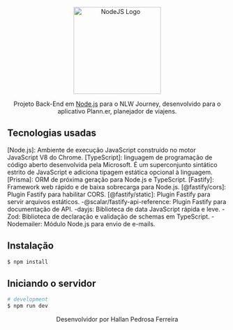 <p align="center">
  <a href="http://nodejs.org" target="blank"><img src="https://nodejs.org/static/logos/nodejsDark.svg" width="200" alt="NodeJS Logo" /></a>
</p>

  <p align="center">Projeto Back-End em <a href="http://nodejs.org" target="_blank">Node.js</a> para o NLW Journey, desenvolvido para o aplicativo Plann.er, planejador de viajens.</p>

## Tecnologias usadas

[Node.js]: Ambiente de execução JavaScript construído no motor JavaScript V8 do Chrome.
[TypeScript]: linguagem de programação de código aberto desenvolvida pela Microsoft. É um superconjunto sintático estrito de JavaScript e adiciona tipagem estática opcional à linguagem.
[Prisma]: ORM de próxima geração para Node.js e TypeScript.
[Fastify]: Framework web rápido e de baixa sobrecarga para Node.js.
[@fastify/cors]: Plugin Fastify para habilitar CORS.
[@fastify/static]: Plugin Fastify para servir arquivos estáticos. -@scalar/fastify-api-reference: Plugin Fastify para documentação de API. -dayjs: Biblioteca de data JavaScript rápida e leve. -Zod: Biblioteca de declaração e validação de schemas em TypeScript. -Nodemailer: Módulo Node.js para envio de e-mails.

## Instalação

```bash
$ npm install
```

## Iniciando o servidor

```bash
# development
$ npm run dev
```

<p align="center">
  Desenvolvidor por Hallan Pedrosa Ferreira
</p>